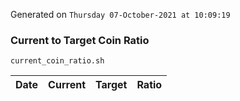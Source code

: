 Generated on `Thursday 07-October-2021 at 10:09:19`

### Current to Target Coin Ratio
`current_coin_ratio.sh`

Date|Current|Target|Ratio
---|---|---|---
